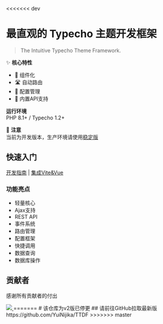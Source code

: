 <<<<<<< dev
# 最直观的 Typecho 主题开发框架  

> The Intuitive Typecho Theme Framework.  

✨ **核心特性**  
- 🧩 组件化
- 🛣️ 自动路由
- 🔧 配置管理
- 🔌 内置API支持

**运行环境**  
PHP 8.1+ / Typecho 1.2+

🚧 **注意**  
当前为开发版本，生产环境请使用[稳定版](https://github.com/YuiNijika/TTDF/releases)

## 快速入门
[开发指南](https://typecho.dev/) | [集成Vite&Vue](https://github.com/YuiNijika/TTDF-Vite)

### 功能亮点
- 轻量核心
- Ajax支持
- REST API
- 事件系统
- 路由管理
- 配置框架
- 快捷调用
- 数据查询
- 数据库操作

## 贡献者
感谢所有贡献者的付出

<a href="https://github.com/YuiNijika/TTDF/graphs/contributors">
  <img src="https://contrib.rocks/image?repo=YuiNijika/TTDF" />
</a>
=======
# 该仓库为v2版已停更
## 请前往GitHub拉取最新版 https://github.com/YuiNijika/TTDF
>>>>>>> master
